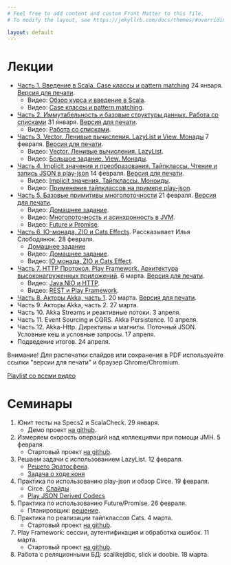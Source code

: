 ```yaml
---
# Feel free to add content and custom Front Matter to this file.
# To modify the layout, see https://jekyllrb.com/docs/themes/#overriding-theme-defaults

layout: default
---
```


# Лекции

* [Часть 1. Введение в Scala. Case классы и pattern matching](slides/day1.html) 24 января. [Версия для печати](slides/day1.html?print-pdf).
  * Видео: [Обзор курса и введение в Scala](https://www.youtube.com/watch?v=T-fIGEPSynM).
  * Видео: [Case классы и pattern matching](https://youtu.be/M5WeHhmawYQ).
* [Часть 2. Иммутабельность и базовые структуры данных. Работа со списками](slides/day2.html) 31 января. [Версия для печати](slides/day2.html?print-pdf).
  * Видео: [Работа со списками](https://youtu.be/1I1A5QUBy1k).
* [Часть 3. Vector. Ленивые вычисления. LazyList и View. Монады](slides/day3.html) 7 февраля. [Версия для печати](slides/day3.html?print-pdf).
  * Видео: [Vector. Ленивые вычисления. LazyList](https://youtu.be/BZ72l3UYQeo).
  * Видео: [Большое задание. View. Монады](https://youtu.be/Zye78QvxzIY).
* [Часть 4. Implicit значения и преобразования. Тайпклассы. Чтение и запись JSON в play-json](slides/day4.html) 14 февраля. [Версия для печати](slides/day4.html?print-pdf).
  * Видео: [Implicit значения. Тайпклассы. Моноиды](https://youtu.be/0Q2j6yZ0okQ).
  * Видео: [Применение тайпклассов на примере play-json](https://youtu.be/nEuVFosoxJE).
* [Часть 5. Базовые примитивы многопоточности](slides/day5.html) 21 февраля. [Версия для печати](slides/day5.html?print-pdf).
  * Видео: [Домашнее задание](https://youtu.be/l7ky4d0PuR4).
  * Видео: [Многопоточность и асинхронность в JVM](https://youtu.be/gNaHDBK1nrQ).
  * Видео: [Future и Promise](https://youtu.be/1G7oNfP-PZs).
* [Часть 6. IO-монада, ZIO и Cats Effects](io-monad.pdf). Рассказывает Илья Слободянюк. 28 февраля.
  * [Домашнее задание](slides/day6-task.html)
  * Видео: [Домашнее задание](https://youtu.be/r9qCfpsuqFg).
  * Видео: [IO монада, ZIO и Cats Effect](https://youtu.be/EIaqf4Jsy8U).
* [Часть 7. HTTP Протокол. Play Framework. Архитектура высоконагруженных приложений](slides/day7.html). 6 марта. [Версия для печати](slides/day7.html?print-pdf).
  * Видео: [Java NIO и HTTP](https://youtu.be/Cpb8Z0MNI7g).
  * Видео: [REST и Play Framework](https://youtu.be/vxFpEG8NYUg).
* [Часть 8. Акторы Akka, часть 1](slides/day8.html). 20 марта. [Версия для печати](slides/day8.html?print-pdf).
* Часть 9. Акторы Akka, часть 2. 27 марта.
* Часть 10. Akka Streams и реактивные потоки. 3 апреля.
* Часть 11. Event Sourcing и CQRS. Akka Persistence. 10 апреля.
* Часть 12. Akka-Http. Директивы и магниты. Поточный JSON. Условные кеш и условные запросы. 17 апреля.
* Подведение итогов. 24 апреля.

Внимание! Для распечатки слайдов или сохранения в PDF используейте ссылки "версии для печати" и браузер Chrome/Chromium.

[Playlist со всеми видео](https://www.youtube.com/playlist?list=PLr3MOSSJVvAFDW8sY3qbowgMa-eFplLcG)

# Семинары

1. Юнит тесты на Specs2 и ScalaCheck. 29 января. 
   * Демо проект [на github](https://github.com/maxcom/scala-course-2020/tree/gh-pages/code/seminar1).
2. Измеряем скорость операций над коллекциями при помощи JMH. 5 февраля. 
   * Стартовый проект [на github](https://github.com/maxcom/scala-course-2020/tree/gh-pages/code/seminar2).
3. Решаем задачи с использованием LazyList. 12 февраля. 
   * [Решето Эратосфена](https://ru.wikipedia.org/wiki/%D0%A0%D0%B5%D1%88%D0%B5%D1%82%D0%BE_%D0%AD%D1%80%D0%B0%D1%82%D0%BE%D1%81%D1%84%D0%B5%D0%BD%D0%B0).
   * [Задача о ходе коня](https://ru.wikipedia.org/wiki/%D0%97%D0%B0%D0%B4%D0%B0%D1%87%D0%B0_%D0%BE_%D1%85%D0%BE%D0%B4%D0%B5_%D0%BA%D0%BE%D0%BD%D1%8F)
4. Практика по использованию play-json и обзор Circe. 19 февраля.
   * Circe. [Слайды](CircePr.pdf)
   * [Play JSON Derived Codecs](https://github.com/julienrf/play-json-derived-codecs)
5. Практика по использованию Future/Promise. 26 февраля.
   * Планировщик: [решение](https://gist.github.com/maxcom/fb991136b142eff29e24478a87538ccc).
6. Практика по реализации тайпклассов Cats. 4 марта.
   * Стартовый проект [на github](https://github.com/maxcom/scala-course-2020/tree/gh-pages/code/seminar-type-classes).
7. Play Framework: сессии, аутентификация и обработка ошибок. 11 марта.
   * Стартовый проект [на github](https://github.com/maxcom/scala-course-2020/tree/gh-pages/code/seminar-play-auth).
8. Работа с реляционными БД: scalikejdbc, slick и doobie. 18 марта.
